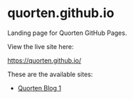# quorten.github.io
Landing page for Quorten GitHub Pages.

View the live site here:

https://quorten.github.io/

These are the available sites:

* [Quorten Blog 1](https://quorten.github.io/quorten-blog1/)
